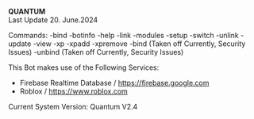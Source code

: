 **QUANTUM**                                                      
Last Update 20. June.2024

Commands:
-bind
-botinfo
-help
-link
-modules
-setup
-switch
-unlink
-update
-view
-xp
-xpadd
-xpremove
-bind (Taken off Currently, Security Issues)
-unbind (Taken off Currently, Security Issues)

This Bot makes use of the Following Services:
- Firebase Realtime Database / https://firebase.google.com
- Roblox / https://www.roblox.com

Current System Version:
Quantum V2.4

